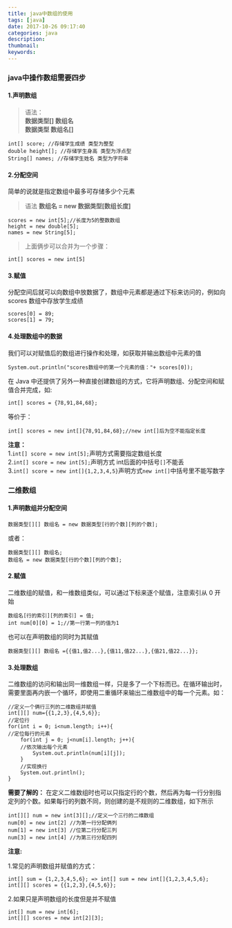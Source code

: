 ```yaml
---
title: java中数组的使用
tags: [java]
date: 2017-10-26 09:17:40
categories: java
description:
thumbnail: 
keywords:
---
```

### java中操作数组需要四步
#### 1.声明数组
> 语法：   
    **数据类型[] 数组名**  
    **数据类型 数组名[]**  
```
int[] score; //存储学生成绩 类型为整型
double height[]; //存储学生身高 类型为浮点型
String[] names; //存储学生姓名 类型为字符串
```
<!-- more -->
#### 2.分配空间
简单的说就是指定数组中最多可存储多少个元素
> 语法 **数组名 = new 数据类型[数组长度]**
```
scores = new int[5];//长度为5的整数数组
height = new double[5];
names = new String[5];
```
> 上面俩步可以合并为一个步骤：
```
int[] scores = new int[5]
```
#### 3.赋值
分配空间后就可以向数组中放数据了，数组中元素都是通过下标来访问的，例如向 scores 数组中存放学生成绩
```
scores[0] = 89;
scores[1] = 79;
```
#### 4.处理数组中的数据
我们可以对赋值后的数组进行操作和处理，如获取并输出数组中元素的值
```
System.out.println("scores数组中的第一个元素的值："+ scores[0]);
```
在 Java 中还提供了另外一种直接创建数组的方式，它将声明数组、分配空间和赋值合并完成，如:
```
int[] scores = {78,91,84,68};
```
等价于：
```
int[] scores = new int[]{78,91,84,68};//new int[]后为空不能指定长度
```
**注意：**  
1.`int[] score = new int[5];`声明方式需要指定数组长度  
2.`int[] score = new int[5];`声明方式 int后面的中括号`[]`不能丢  
3.`int[] score = new int[]{1,2,3,4,5}`声明方式`new int[]`中括号里不能写数字
### 二维数组
#### 1.声明数组并分配空间
```
数据类型[][] 数组名 = new 数据类型[行的个数][列的个数];
```
或者：
```
数据类型[][] 数组名;
数组名 = new 数据类型[行的个数][列的个数];
```
#### 2.赋值
二维数组的赋值，和一维数组类似，可以通过下标来逐个赋值，注意索引从 0 开始
```
数组名[行的索引][列的索引] = 值;
int num[0][0] = 1;//第一行第一列的值为1
```
也可以在声明数组的同时为其赋值
```
数据类型[][] 数组名 ={{值1,值2...},{值11,值22...},{值21,值22...}};
```
#### 3.处理数组
二维数组的访问和输出同一维数组一样，只是多了一个下标而已。在循环输出时，需要里面再内嵌一个循环，即使用二重循环来输出二维数组中的每一个元素。如：
```
//定义一个俩行三列的二维数组并赋值
int[][] num={{1,2,3},{4,5,6}};
//定位行
for(int i = 0; i<num.length; i++){
//定位每行的元素
    for(int j = 0; j<num[i].length; j++){
    //依次输出每个元素
        System.out.println(num[i][j]);
    }
    //实现换行
    System.out.println();
}
```
**需要了解的：** 在定义二维数组时也可以只指定行的个数，然后再为每一行分别指定列的个数。如果每行的列数不同，则创建的是不规则的二维数组，如下所示
```
int[][] num = new int[3][];//定义一个三行的二维数组
num[0] = new int[2] //为第一行分配俩列
num[1] = new int[3] //位第二行分配三列
num[3] = new int[4] //为第三行分配四列
```
**注意:**  

1.常见的声明数组并赋值的方式：
```
int[] sum = {1,2,3,4,5,6}; => int[] sum = new int[]{1,2,3,4,5,6};
int[][] scores = {{1,2,3},{4,5,6}};
```
2.如果只是声明数组的长度但是并不赋值  
```
int[] num = new int[6];
int[][] scores = new int[2][3];
```
